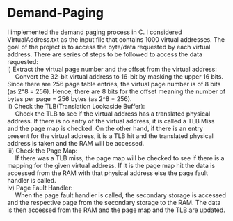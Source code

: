# Demand-Paging

I implemented the demand paging process in C. I considered VirtualAddress.txt as the input file that contains 1000 virtual addresses. The goal of the project 
is to access the byte/data requested by each virtual address. There are series of steps to be followed to access the data requested: <br />
i) Extract the virtual page number and the offset from the virtual address: <br />
&emsp; Convert the 32-bit virtual address to 16-bit by masking the upper 16 bits. Since there are 256 page table entries, the virtual page number is of 8 bits (as 2^8 = 256). Hence, there are 8 bits for the offset meaning the number of bytes per page = 256 bytes (as 2^8 = 256). <br />
ii) Check the TLB(Translation Lookaside Buffer): <br />
&emsp; Check the TLB to see if the virtual address has a translated physical address. If there is no entry of the virtual address, it is called a TLB Miss and the page map is checked. On the other hand, if there is an entry present for the virtual address, it is a TLB hit and the translated physical address is taken and the RAM will be accessed. <br />
iii) Check the Page Map: <br />
&emsp; If there was a TLB miss, the page map will be checked to see if there is a mapping for the given virtual address. If it is the page map hit the data is accessed from the RAM with that physical address else the page fault handler is called. <br />
iv) Page Fault Handler: <br />
&emsp; When the page fault handler is called, the secondary storage is accessed and the respective page from the secondary storage to the RAM. The data is then accessed from the RAM and the page map and the TLB are updated. <br />
